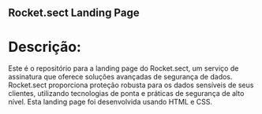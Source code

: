## Rocket.sect Landing Page

# Descrição:

Este é o repositório para a landing page do Rocket.sect, um serviço de assinatura que oferece soluções avançadas de segurança de dados. Rocket.sect proporciona proteção robusta para os dados sensíveis de seus clientes, utilizando tecnologias de ponta e práticas de segurança de alto nível. Esta landing page foi desenvolvida usando HTML e CSS.
